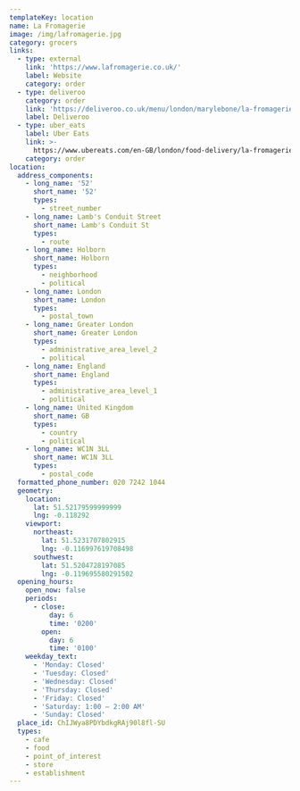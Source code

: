 ```yaml
---
templateKey: location
name: La Fromagerie
image: /img/lafromagerie.jpg
category: grocers
links:
  - type: external
    link: 'https://www.lafromagerie.co.uk/'
    label: Website
    category: order
  - type: deliveroo
    category: order
    link: 'https://deliveroo.co.uk/menu/london/marylebone/la-fromagerie'
    label: Deliveroo
  - type: uber_eats
    label: Uber Eats
    link: >-
      https://www.ubereats.com/en-GB/london/food-delivery/la-fromagerie-marylebone/IVLZHy-oSDiotsC8GwZtuA/
    category: order
location:
  address_components:
    - long_name: '52'
      short_name: '52'
      types:
        - street_number
    - long_name: Lamb's Conduit Street
      short_name: Lamb's Conduit St
      types:
        - route
    - long_name: Holborn
      short_name: Holborn
      types:
        - neighborhood
        - political
    - long_name: London
      short_name: London
      types:
        - postal_town
    - long_name: Greater London
      short_name: Greater London
      types:
        - administrative_area_level_2
        - political
    - long_name: England
      short_name: England
      types:
        - administrative_area_level_1
        - political
    - long_name: United Kingdom
      short_name: GB
      types:
        - country
        - political
    - long_name: WC1N 3LL
      short_name: WC1N 3LL
      types:
        - postal_code
  formatted_phone_number: 020 7242 1044
  geometry:
    location:
      lat: 51.52179599999999
      lng: -0.118292
    viewport:
      northeast:
        lat: 51.5231707802915
        lng: -0.116997619708498
      southwest:
        lat: 51.5204728197085
        lng: -0.119695580291502
  opening_hours:
    open_now: false
    periods:
      - close:
          day: 6
          time: '0200'
        open:
          day: 6
          time: '0100'
    weekday_text:
      - 'Monday: Closed'
      - 'Tuesday: Closed'
      - 'Wednesday: Closed'
      - 'Thursday: Closed'
      - 'Friday: Closed'
      - 'Saturday: 1:00 – 2:00 AM'
      - 'Sunday: Closed'
  place_id: ChIJWya8PDYbdkgRAj90l8fl-SU
  types:
    - cafe
    - food
    - point_of_interest
    - store
    - establishment
---
```

